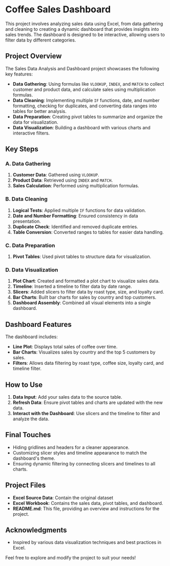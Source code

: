 # Coffee Sales Dashboard

This project involves analyzing sales data using Excel, from data gathering and cleaning to creating a dynamic dashboard that provides insights into sales trends. The dashboard is designed to be interactive, allowing users to filter data by different categories.

## Project Overview

The Sales Data Analysis and Dashboard project showcases the following key features:

- **Data Gathering**: Using formulas like `VLOOKUP`, `INDEX`, and `MATCH` to collect customer and product data, and calculate sales using multiplication formulas.
- **Data Cleaning**: Implementing multiple `IF` functions, date, and number formatting, checking for duplicates, and converting data ranges into tables for better analysis.
- **Data Preparation**: Creating pivot tables to summarize and organize the data for visualization.
- **Data Visualization**: Building a dashboard with various charts and interactive filters.

## Key Steps

### A. Data Gathering
1. **Customer Data**: Gathered using `VLOOKUP`.
2. **Product Data**: Retrieved using `INDEX` and `MATCH`.
3. **Sales Calculation**: Performed using multiplication formulas.

### B. Data Cleaning
1. **Logical Tests**: Applied multiple `IF` functions for data validation.
2. **Date and Number Formatting**: Ensured consistency in data presentation.
3. **Duplicate Check**: Identified and removed duplicate entries.
4. **Table Conversion**: Converted ranges to tables for easier data handling.

### C. Data Preparation
1. **Pivot Tables**: Used pivot tables to structure data for visualization.

### D. Data Visualization
1. **Plot Chart**: Created and formatted a plot chart to visualize sales data.
2. **Timeline**: Inserted a timeline to filter data by date range.
3. **Slicers**: Added slicers to filter data by roast type, size, and loyalty card.
4. **Bar Charts**: Built bar charts for sales by country and top customers.
5. **Dashboard Assembly**: Combined all visual elements into a single dashboard.

## Dashboard Features

The dashboard includes:

- **Line Plot**: Displays total sales of coffee over time.
- **Bar Charts**: Visualizes sales by country and the top 5 customers by sales.
- **Filters**: Allows data filtering by roast type, coffee size, loyalty card, and timeline filter.

## How to Use

1. **Data Input**: Add your sales data to the source table.
2. **Refresh Data**: Ensure pivot tables and charts are updated with the new data.
3. **Interact with the Dashboard**: Use slicers and the timeline to filter and analyze the data.

## Final Touches

- Hiding gridlines and headers for a cleaner appearance.
- Customizing slicer styles and timeline appearance to match the dashboard's theme.
- Ensuring dynamic filtering by connecting slicers and timelines to all charts.

## Project Files

- **Excel Source Data**: Contain the original dataset
- **Excel Workbook**: Contains the sales data, pivot tables, and dashboard.
- **README.md**: This file, providing an overview and instructions for the project.



## Acknowledgments

- Inspired by various data visualization techniques and best practices in Excel.

Feel free to explore and modify the project to suit your needs!
